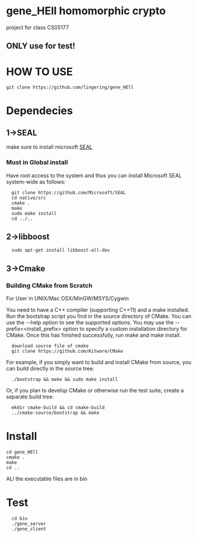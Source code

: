 # gene_HEll homomorphic crypto
project for class CS05177
## ONLY use for test!
# HOW TO USE
```
git clone https://github.com/lingering/gene_HEll
```
# Dependecies
## 1->SEAL
make sure to install microsoft [SEAL](https://github.com/Microsoft/SEAL)<br>
### Must in Global install
Have root access to the system and thus you can install Microsoft SEAL system-wide as follows:
```
  git clone https://github.com/Microsoft/SEAL
  cd native/src
  cmake .
  make
  sudo make install
  cd ../..
```
##   2->libboost
```
  sudo apt-get install libboost-all-dev
```
##  3->Cmake
### Building CMake from Scratch
 For User in UNIX/Mac OSX/MinGW/MSYS/Cygwin

You need to have a C++ compiler (supporting C++11) and a make installed. Run the bootstrap script you find in the source directory of CMake. You can use the --help option to see the supported options. You may use the --prefix=<install_prefix> option to specify a custom installation directory for CMake. Once this has finished successfully, run make and make install.
```
  download source file of cmake
  git clone https://github.com/Kitware/CMake
```
For example, if you simply want to build and install CMake from source, you can build directly in the source tree:
```
  ./bootstrap && make && sudo make install
```
Or, if you plan to develop CMake or otherwise run the test suite, create a separate build tree:
```
  mkdir cmake-build && cd cmake-build
  ../cmake-source/bootstrap && make
```
# Install
```
cd gene_HEll
cmake .
make
cd ..
```
ALl the executable files are in bin
# Test
```
  cd bin
  ./gene_server
  ./gene_client
```
